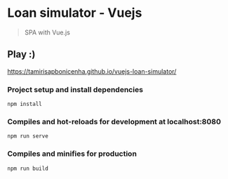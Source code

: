 # Loan simulator - Vuejs

> SPA with Vue.js

## Play :)

<a href="url" target="_blank">https://tamirisapbonicenha.github.io/vuejs-loan-simulator/</a>

### Project setup and install dependencies
```
npm install
```

### Compiles and hot-reloads for development at localhost:8080
```
npm run serve
```

### Compiles and minifies for production
```
npm run build
```
